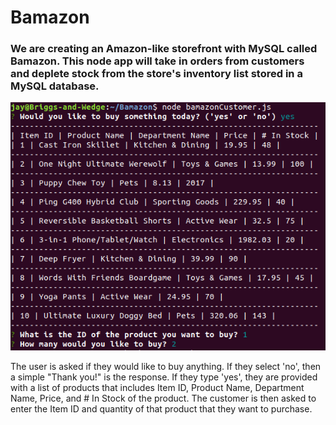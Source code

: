 # Bamazon

### We are creating an Amazon-like storefront with MySQL called Bamazon. This node app will take in orders from customers and deplete stock from the store's inventory list stored in a MySQL database.

![Purchase Prompts](images/purchaseprompts.png)

The user is asked if they would like to buy anything. If they select 'no', then a simple "Thank you!" is the response. If they type 'yes', they are provided with a list of products that includes Item ID, Product Name, Department Name, Price, and # In Stock of the product. The customer is then asked to enter the Item ID and quantity of that product that they want to purchase.